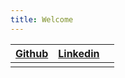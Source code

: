 ```yaml
---
title: Welcome
---
```



| [Github](https://github.com/wingfieldjeff) | [Linkedin](https://www.linkedin.com/in/jeffrey-wingfield-a8a2b9155/) |     |
| ------------------------------------------ | -------------------------------------------------------------------- | --- |
|                                            |                                                                      |     |
